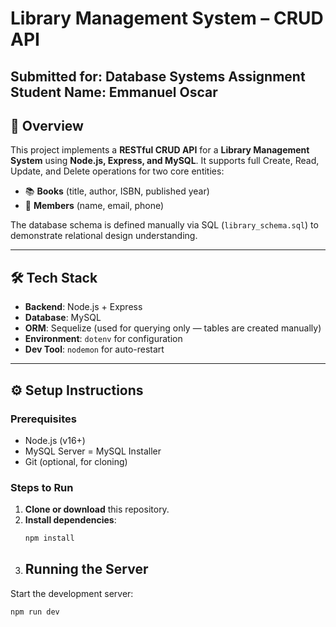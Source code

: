 # Library Management System – CRUD API

**Submitted for**: Database Systems Assignment 
**Student Name**: Emmanuel Oscar  
---

## 📌 Overview

This project implements a **RESTful CRUD API** for a **Library Management System** using **Node.js, Express, and MySQL**. It supports full Create, Read, Update, and Delete operations for two core entities:

- 📚 **Books** (title, author, ISBN, published year)  
- 👤 **Members** (name, email, phone)

The database schema is defined manually via SQL (`library_schema.sql`) to demonstrate relational design understanding.

---

## 🛠️ Tech Stack

- **Backend**: Node.js + Express
- **Database**: MySQL
- **ORM**: Sequelize (used for querying only — tables are created manually)
- **Environment**: `dotenv` for configuration
- **Dev Tool**: `nodemon` for auto-restart

---

## ⚙️ Setup Instructions

### Prerequisites
- Node.js (v16+)
- MySQL Server = MySQL Installer
- Git (optional, for cloning)

### Steps to Run

1. **Clone or download** this repository.
2. **Install dependencies**:
   ```bash
   npm install
3. ##  Running the Server
Start the development server:
```bash
npm run dev
```